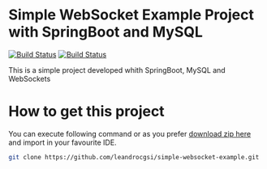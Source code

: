 # Simple WebSocket Example Project with SpringBoot and MySQL

[![Build Status](https://travis-ci.org/leandrocgsi/simple-websocket-example.svg?branch=master)](https://travis-ci.org/leandrocgsi/simple-websocket-example)
[![Build Status](https://circleci.com/gh/leandrocgsi/simple-websocket-example.svg?&style=shield)](https://circleci.com/gh/leandrocgsi/simple-websocket-example/)

This is a simple project developed whith SpringBoot, MySQL and WebSockets

# How to get this project

You can execute following command or as you prefer [download zip here](https://github.com/leandrocgsi/simple-websocket-example/archive/master.zip) and import in your favourite IDE.


```sh
git clone https://github.com/leandrocgsi/simple-websocket-example.git
```
